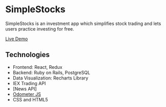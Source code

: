 # SimpleStocks

SimpleStocks is an investment app which simplifies stock trading and lets users practice investing for free.

[Live Demo](https://simplestocks-fsp.herokuapp.com/#/)

## Technologies

* Frontend: React, Redux
* Backend: Ruby on Rails, PostgreSQL
* Data Visualization: Recharts Library
* IEX Trading API
* [News API]
* [Odometer JS](https://github.hubspot.com/odometer/docs/welcome/)
* CSS and HTML5
